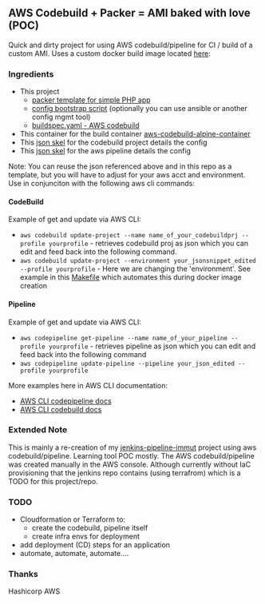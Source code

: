 
## AWS Codebuild + Packer = AMI baked with love (POC)
Quick and dirty project for using AWS codebuild/pipeline for CI / build of a custom AMI.  Uses a custom docker build image located [here](https://github.com/brian-provenzano/aws-codebuild-alpine-container): 

### Ingredients
- This project 
    - [packer template for simple PHP app](https://github.com/brian-provenzano/aws-codebuild-packer-poc/blob/master/Basic-WebPHP-EC2AMI.json)
    - [config bootstrap script](https://github.com/brian-provenzano/aws-codebuild-packer-poc/blob/master/deploy-bootstrap.sh) (optionally you can use ansible or another config mgmt tool)
    - [buildspec.yaml - AWS codebuild](https://github.com/brian-provenzano/aws-codebuild-packer-poc/blob/master/buildspec.yaml)
- This container for the build container [aws-codebuild-alpine-container](https://github.com/brian-provenzano/aws-codebuild-alpine-container)
- This [json skel](https://github.com/brian-provenzano/aws-codebuild-packer-poc/blob/master/build_ami.codebuild.project.aws-cli.json) for the codebuild project details the config
- This [json skel](https://github.com/brian-provenzano/aws-codebuild-packer-poc/blob/master/build_ami_pipeline.codepipeline.project.aws-cli.json) for the aws pipeline details the config

Note: You can reuse the json referenced above and in this repo as a template, but you will have to adjust for your aws acct and environment.  Use in conjunciton with the following aws cli commands:

#### CodeBuild
Example of get and update via AWS CLI:

- `aws codebuild update-project --name name_of_your_codebuildprj --profile yourprofile` - retrieves codebuild proj as json which you can edit and feed back into the following command.
- `aws codebuild update-project --environment your_jsonsnippet_edited --profile yourprofile` - Here we are changing the 'environment'.  See example in this [Makefile](https://github.com/brian-provenzano/aws-codebuild-alpine-container/blob/master/Makefile) which automates this during docker image creation

#### Pipeline
Example of get and update via AWS CLI:

- `aws codepipeline get-pipeline --name name_of_your_pipeline --profile yourprofile` - retrieves pipeline as json which you can edit and feed back into the following command
- `aws codepipeline update-pipeline --pipeline your_json_edited --profile yourprofile`


More examples here in AWS CLI documentation:
- [AWS CLI codepipeline docs](https://docs.aws.amazon.com/cli/latest/reference/codepipeline/index.html#cli-aws-codepipeline)
- [AWS CLI codebuild docs](https://docs.aws.amazon.com/cli/latest/reference/codebuild/index.html)


### Extended Note
This is mainly a re-creation of my [jenkins-pipeline-immut](https://github.com/brian-provenzano/jenkins-pipeline-immut) project using aws codebuild/pipeline.  Learning tool POC mostly.  The AWS codebuild/pipeline was created manually in the AWS console.  Although currently without IaC provisioning that the jenkins repo contains (using terrafrom) which is a TODO for this project/repo.

### TODO
- Cloudformation or Terraform to:
    - create the codebuild, pipeline itself
    - create infra envs for deployment
- add deployment (CD) steps for an application
- automate, automate, automate....

### Thanks 
Hashicorp
AWS
